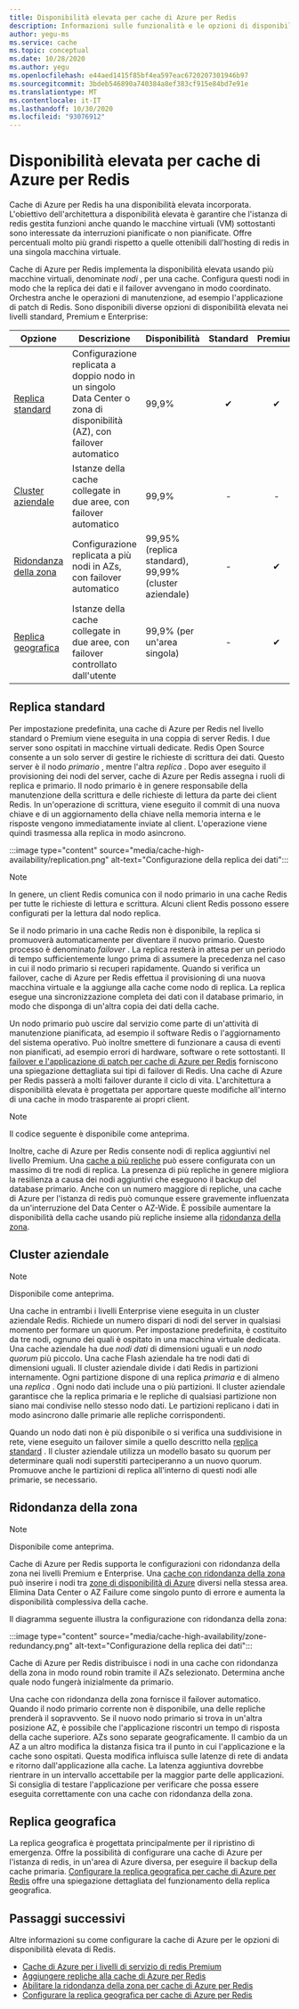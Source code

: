 ```yaml
---
title: Disponibilità elevata per cache di Azure per Redis
description: Informazioni sulle funzionalità e le opzioni di disponibilità elevata di cache di Azure per Redis
author: yegu-ms
ms.service: cache
ms.topic: conceptual
ms.date: 10/28/2020
ms.author: yegu
ms.openlocfilehash: e44aed1415f85bf4ea597eac6720207301946b97
ms.sourcegitcommit: 3bdeb546890a740384a8ef383cf915e84bd7e91e
ms.translationtype: MT
ms.contentlocale: it-IT
ms.lasthandoff: 10/30/2020
ms.locfileid: "93076912"
---
```

# <a name="high-availability-for-azure-cache-for-redis"></a>Disponibilità elevata per cache di Azure per Redis

Cache di Azure per Redis ha una disponibilità elevata incorporata. L'obiettivo dell'architettura a disponibilità elevata è garantire che l'istanza di redis gestita funzioni anche quando le macchine virtuali (VM) sottostanti sono interessate da interruzioni pianificate o non pianificate. Offre percentuali molto più grandi rispetto a quelle ottenibili dall'hosting di redis in una singola macchina virtuale.

Cache di Azure per Redis implementa la disponibilità elevata usando più macchine virtuali, denominate *nodi* , per una cache. Configura questi nodi in modo che la replica dei dati e il failover avvengano in modo coordinato. Orchestra anche le operazioni di manutenzione, ad esempio l'applicazione di patch di Redis. Sono disponibili diverse opzioni di disponibilità elevata nei livelli standard, Premium e Enterprise:

| Opzione | Descrizione | Disponibilità | Standard | Premium | Enterprise |
| ------------------- | ------- | ------- | :------: | :---: | :---: |
| [Replica standard](#standard-replication)| Configurazione replicata a doppio nodo in un singolo Data Center o zona di disponibilità (AZ), con failover automatico | 99,9% |✔|✔|-|
| [Cluster aziendale](#enterprise-cluster) | Istanze della cache collegate in due aree, con failover automatico | 99,9% |-|-|✔|
| [Ridondanza della zona](#zone-redundancy) | Configurazione replicata a più nodi in AZs, con failover automatico | 99,95% (replica standard), 99,99% (cluster aziendale) |-|✔|✔|
| [Replica geografica](#geo-replication) | Istanze della cache collegate in due aree, con failover controllato dall'utente | 99,9% (per un'area singola) |-|✔|-|

## <a name="standard-replication"></a>Replica standard

Per impostazione predefinita, una cache di Azure per Redis nel livello standard o Premium viene eseguita in una coppia di server Redis. I due server sono ospitati in macchine virtuali dedicate. Redis Open Source consente a un solo server di gestire le richieste di scrittura dei dati. Questo server è il nodo *primario* , mentre l'altra *replica* . Dopo aver eseguito il provisioning dei nodi del server, cache di Azure per Redis assegna i ruoli di replica e primario. Il nodo primario è in genere responsabile della manutenzione della scrittura e delle richieste di lettura da parte dei client Redis. In un'operazione di scrittura, viene eseguito il commit di una nuova chiave e di un aggiornamento della chiave nella memoria interna e le risposte vengono immediatamente inviate al client. L'operazione viene quindi trasmessa alla replica in modo asincrono.

:::image type="content" source="media/cache-high-availability/replication.png" alt-text="Configurazione della replica dei dati":::
   
>[!NOTE]
>In genere, un client Redis comunica con il nodo primario in una cache Redis per tutte le richieste di lettura e scrittura. Alcuni client Redis possono essere configurati per la lettura dal nodo replica.
>
>

Se il nodo primario in una cache Redis non è disponibile, la replica si promuoverà automaticamente per diventare il nuovo primario. Questo processo è denominato *failover* . La replica resterà in attesa per un periodo di tempo sufficientemente lungo prima di assumere la precedenza nel caso in cui il nodo primario si recuperi rapidamente. Quando si verifica un failover, cache di Azure per Redis effettua il provisioning di una nuova macchina virtuale e la aggiunge alla cache come nodo di replica. La replica esegue una sincronizzazione completa dei dati con il database primario, in modo che disponga di un'altra copia dei dati della cache.

Un nodo primario può uscire dal servizio come parte di un'attività di manutenzione pianificata, ad esempio il software Redis o l'aggiornamento del sistema operativo. Può inoltre smettere di funzionare a causa di eventi non pianificati, ad esempio errori di hardware, software o rete sottostanti. Il [failover e l'applicazione di patch per cache di Azure per Redis](cache-failover.md) forniscono una spiegazione dettagliata sui tipi di failover di Redis. Una cache di Azure per Redis passerà a molti failover durante il ciclo di vita. L'architettura a disponibilità elevata è progettata per apportare queste modifiche all'interno di una cache in modo trasparente ai propri client.

>[!NOTE]
>Il codice seguente è disponibile come anteprima.
>
>

Inoltre, cache di Azure per Redis consente nodi di replica aggiuntivi nel livello Premium. Una [cache a più repliche](cache-how-to-multi-replicas.md) può essere configurata con un massimo di tre nodi di replica. La presenza di più repliche in genere migliora la resilienza a causa dei nodi aggiuntivi che eseguono il backup del database primario. Anche con un numero maggiore di repliche, una cache di Azure per l'istanza di redis può comunque essere gravemente influenzata da un'interruzione del Data Center o AZ-Wide. È possibile aumentare la disponibilità della cache usando più repliche insieme alla [ridondanza della zona](#zone-redundancy).

## <a name="enterprise-cluster"></a>Cluster aziendale

>[!NOTE]
>Disponibile come anteprima.
>
>

Una cache in entrambi i livelli Enterprise viene eseguita in un cluster aziendale Redis. Richiede un numero dispari di nodi del server in qualsiasi momento per formare un quorum. Per impostazione predefinita, è costituito da tre nodi, ognuno dei quali è ospitato in una macchina virtuale dedicata. Una cache aziendale ha due *nodi dati* di dimensioni uguali e un *nodo quorum* più piccolo. Una cache Flash aziendale ha tre nodi dati di dimensioni uguali. Il cluster aziendale divide i dati Redis in partizioni internamente. Ogni partizione dispone di una replica *primaria* e di almeno una *replica* . Ogni nodo dati include una o più partizioni. Il cluster aziendale garantisce che la replica primaria e le repliche di qualsiasi partizione non siano mai condivise nello stesso nodo dati. Le partizioni replicano i dati in modo asincrono dalle primarie alle repliche corrispondenti.

Quando un nodo dati non è più disponibile o si verifica una suddivisione in rete, viene eseguito un failover simile a quello descritto nella [replica standard](#standard-replication) . Il cluster aziendale utilizza un modello basato su quorum per determinare quali nodi superstiti parteciperanno a un nuovo quorum. Promuove anche le partizioni di replica all'interno di questi nodi alle primarie, se necessario.

## <a name="zone-redundancy"></a>Ridondanza della zona

>[!NOTE]
>Disponibile come anteprima.
>
>

Cache di Azure per Redis supporta le configurazioni con ridondanza della zona nei livelli Premium e Enterprise. Una [cache con ridondanza della zona](cache-how-to-zone-redundancy.md) può inserire i nodi tra [zone di disponibilità di Azure](../availability-zones/az-overview.md) diversi nella stessa area. Elimina Data Center o AZ Failure come singolo punto di errore e aumenta la disponibilità complessiva della cache.

Il diagramma seguente illustra la configurazione con ridondanza della zona:

:::image type="content" source="media/cache-high-availability/zone-redundancy.png" alt-text="Configurazione della replica dei dati":::
   
Cache di Azure per Redis distribuisce i nodi in una cache con ridondanza della zona in modo round robin tramite il AZs selezionato. Determina anche quale nodo fungerà inizialmente da primario.

Una cache con ridondanza della zona fornisce il failover automatico. Quando il nodo primario corrente non è disponibile, una delle repliche prenderà il sopravvento. Se il nuovo nodo primario si trova in un'altra posizione AZ, è possibile che l'applicazione riscontri un tempo di risposta della cache superiore. AZs sono separate geograficamente. Il cambio da un AZ a un altro modifica la distanza fisica tra il punto in cui l'applicazione e la cache sono ospitati. Questa modifica influisca sulle latenze di rete di andata e ritorno dall'applicazione alla cache. La latenza aggiuntiva dovrebbe rientrare in un intervallo accettabile per la maggior parte delle applicazioni. Si consiglia di testare l'applicazione per verificare che possa essere eseguita correttamente con una cache con ridondanza della zona.

## <a name="geo-replication"></a>Replica geografica

La replica geografica è progettata principalmente per il ripristino di emergenza. Offre la possibilità di configurare una cache di Azure per l'istanza di redis, in un'area di Azure diversa, per eseguire il backup della cache primaria. [Configurare la replica geografica per cache di Azure per Redis](cache-how-to-geo-replication.md) offre una spiegazione dettagliata del funzionamento della replica geografica.

## <a name="next-steps"></a>Passaggi successivi

Altre informazioni su come configurare la cache di Azure per le opzioni di disponibilità elevata di Redis.

* [Cache di Azure per i livelli di servizio di redis Premium](cache-overview.md#service-tiers)
* [Aggiungere repliche alla cache di Azure per Redis](cache-how-to-multi-replicas.md)
* [Abilitare la ridondanza della zona per cache di Azure per Redis](cache-how-to-zone-redundancy.md)
* [Configurare la replica geografica per cache di Azure per Redis](cache-how-to-geo-replication.md)